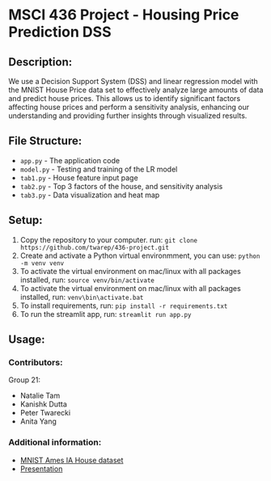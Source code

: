 # MSCI 436 Project - Housing Price Prediction DSS

## Description:
We use a Decision Support System (DSS) and linear regression model with the MNIST House Price data set to effectively analyze large amounts of data and predict house prices. This allows us to identify significant factors affecting house prices and perform a sensitivity analysis, enhancing our understanding and providing further insights through visualized results.

## File Structure:
- `app.py` - The application code
- `model.py` - Testing and training of the LR model
- `tab1.py` - House feature input page
- `tab2.py` - Top 3 factors of the house, and sensitivity analysis
- `tab3.py` - Data visualization and heat map

## Setup:
1. Copy the repository to your computer. run: `git clone https://github.com/twarep/436-project.git`
2. Create and activate a Python virtual environmment, you can use: `python -m venv venv`
3. To activate the virtual environment on mac/linux with all packages installed, run: `source venv/bin/activate`
4. To activate the virtual environment on mac/linux with all packages installed, run: `venv\bin\activate.bat`
5. To install requirements, run: `pip install -r requirements.txt`
6. To run the streamlit app, run: `streamlit run app.py`

## Usage:


### Contributors:
Group 21:
- Natalie Tam
- Kanishk Dutta
- Peter Twarecki
- Anita Yang


### Additional information:
- [MNIST Ames IA House dataset](https://raw.githubusercontent.com/jmpark0808/pl_mnist_example/main/train_hp_msci436.csv)
- [Presentation](https://docs.google.com/presentation/d/1mX_GqybdBzqAQEkJNiAC4JtFsZBsRCM8ZTGkcwnQOr0/edit?pli=1#slide=id.g2314c4ab33b_1_0)
